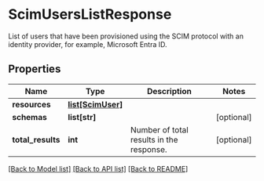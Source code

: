 # ScimUsersListResponse

List of users that have been provisioned using the SCIM protocol with an identity provider, for example, Microsoft Entra ID.
## Properties
Name | Type | Description | Notes
------------ | ------------- | ------------- | -------------
**resources** | [**list[ScimUser]**](ScimUser.md) |  | 
**schemas** | **list[str]** |  | [optional] 
**total_results** | **int** | Number of total results in the response. | [optional] 

[[Back to Model list]](../README.md#documentation-for-models) [[Back to API list]](../README.md#documentation-for-api-endpoints) [[Back to README]](../README.md)


